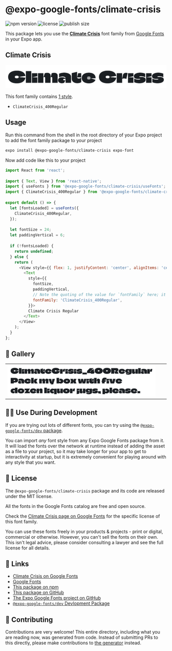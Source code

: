 # @expo-google-fonts/climate-crisis

![npm version](https://flat.badgen.net/npm/v/@expo-google-fonts/climate-crisis)
![license](https://flat.badgen.net/github/license/expo/google-fonts)
![publish size](https://flat.badgen.net/packagephobia/install/@expo-google-fonts/climate-crisis)

This package lets you use the [**Climate Crisis**](https://fonts.google.com/specimen/Climate+Crisis) font family from [Google Fonts](https://fonts.google.com/) in your Expo app.

## Climate Crisis

![Climate Crisis](./font-family.png)

This font family contains [1 style](#-gallery).

- `ClimateCrisis_400Regular`

## Usage

Run this command from the shell in the root directory of your Expo project to add the font family package to your project
```sh
expo install @expo-google-fonts/climate-crisis expo-font
```

Now add code like this to your project
```js
import React from 'react';

import { Text, View } from 'react-native';
import { useFonts } from '@expo-google-fonts/climate-crisis/useFonts';
import { ClimateCrisis_400Regular } from '@expo-google-fonts/climate-crisis/400Regular';

export default () => {
  let [fontsLoaded] = useFonts({
    ClimateCrisis_400Regular,
  });

  let fontSize = 24;
  let paddingVertical = 6;

  if (!fontsLoaded) {
    return undefined;
  } else {
    return (
      <View style={{ flex: 1, justifyContent: 'center', alignItems: 'center' }}>
        <Text
          style={{
            fontSize,
            paddingVertical,
            // Note the quoting of the value for `fontFamily` here; it expects a string!
            fontFamily: 'ClimateCrisis_400Regular',
          }}>
          Climate Crisis Regular
        </Text>
      </View>
    );
  }
};

```

## 🔡 Gallery


||||
|-|-|-|
|![ClimateCrisis_400Regular](.//400Regular/ClimateCrisis_400Regular.ttf.png)||||


## 👩‍💻 Use During Development

If you are trying out lots of different fonts, you can try using the [`@expo-google-fonts/dev` package](https://github.com/expo/google-fonts/tree/master/font-packages/dev#readme).

You can import *any* font style from any Expo Google Fonts package from it. It will load the fonts
over the network at runtime instead of adding the asset as a file to your project, so it may take longer
for your app to get to interactivity at startup, but it is extremely convenient
for playing around with any style that you want.

## 📖 License

The `@expo-google-fonts/climate-crisis` package and its code are released under the MIT license.

All the fonts in the Google Fonts catalog are free and open source.

Check the [Climate Crisis page on Google Fonts](https://fonts.google.com/specimen/Climate+Crisis) for the specific license of this font family.

You can use these fonts freely in your products & projects - print or digital, commercial or otherwise. However, you can't sell the fonts on their own. This isn't legal advice, please consider consulting a lawyer and see the full license for all details.

## 🔗 Links

- [Climate Crisis on Google Fonts](https://fonts.google.com/specimen/Climate+Crisis)
- [Google Fonts](https://fonts.google.com/)
- [This package on npm](https://www.npmjs.com/package/@expo-google-fonts/climate-crisis)
- [This package on GitHub](https://github.com/expo/google-fonts/tree/master/font-packages/climate-crisis)
- [The Expo Google Fonts project on GitHub](https://github.com/expo/google-fonts)
- [`@expo-google-fonts/dev` Devlopment Package](https://github.com/expo/google-fonts/tree/master/font-packages/dev)

## 🤝 Contributing

Contributions are very welcome! This entire directory, including what you are reading now, was generated from code. Instead of submitting PRs to this directly, please make contributions to [the generator](https://github.com/expo/google-fonts/tree/master/packages/generator) instead.
